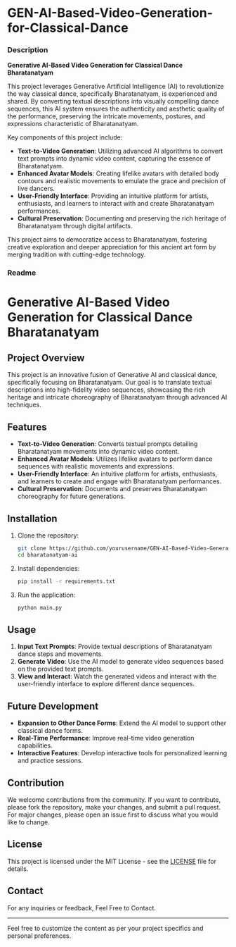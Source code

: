 # GEN-AI-Based-Video-Generation-for-Classical-Dance
### Description

**Generative AI-Based Video Generation for Classical Dance Bharatanatyam**

This project leverages Generative Artificial Intelligence (AI) to revolutionize the way classical dance, specifically Bharatanatyam, is experienced and shared. By converting textual descriptions into visually compelling dance sequences, this AI system ensures the authenticity and aesthetic quality of the performance, preserving the intricate movements, postures, and expressions characteristic of Bharatanatyam.

Key components of this project include:
- **Text-to-Video Generation**: Utilizing advanced AI algorithms to convert text prompts into dynamic video content, capturing the essence of Bharatanatyam.
- **Enhanced Avatar Models**: Creating lifelike avatars with detailed body contours and realistic movements to emulate the grace and precision of live dancers.
- **User-Friendly Interface**: Providing an intuitive platform for artists, enthusiasts, and learners to interact with and create Bharatanatyam performances.
- **Cultural Preservation**: Documenting and preserving the rich heritage of Bharatanatyam through digital artifacts.

This project aims to democratize access to Bharatanatyam, fostering creative exploration and deeper appreciation for this ancient art form by merging tradition with cutting-edge technology.

### Readme

# Generative AI-Based Video Generation for Classical Dance Bharatanatyam

## Project Overview

This project is an innovative fusion of Generative AI and classical dance, specifically focusing on Bharatanatyam. Our goal is to translate textual descriptions into high-fidelity video sequences, showcasing the rich heritage and intricate choreography of Bharatanatyam through advanced AI techniques.

## Features

- **Text-to-Video Generation**: Converts textual prompts detailing Bharatanatyam movements into dynamic video content.
- **Enhanced Avatar Models**: Utilizes lifelike avatars to perform dance sequences with realistic movements and expressions.
- **User-Friendly Interface**: An intuitive platform for artists, enthusiasts, and learners to create and engage with Bharatanatyam performances.
- **Cultural Preservation**: Documents and preserves Bharatanatyam choreography for future generations.

## Installation

1. Clone the repository:
   ```bash
   git clone https://github.com/yourusername/GEN-AI-Based-Video-Generation-for-Classical-Dance.git
   cd bharatanatyam-ai
   ```

2. Install dependencies:
   ```bash
   pip install -r requirements.txt
   ```

3. Run the application:
   ```bash
   python main.py
   ```

## Usage

1. **Input Text Prompts**: Provide textual descriptions of Bharatanatyam dance steps and movements.
2. **Generate Video**: Use the AI model to generate video sequences based on the provided text prompts.
3. **View and Interact**: Watch the generated videos and interact with the user-friendly interface to explore different dance sequences.

## Future Development

- **Expansion to Other Dance Forms**: Extend the AI model to support other classical dance forms.
- **Real-Time Performance**: Improve real-time video generation capabilities.
- **Interactive Features**: Develop interactive tools for personalized learning and practice sessions.

## Contribution

We welcome contributions from the community. If you want to contribute, please fork the repository, make your changes, and submit a pull request. For major changes, please open an issue first to discuss what you would like to change.

## License

This project is licensed under the MIT License - see the [LICENSE](LICENSE) file for details.

## Contact

For any inquiries or feedback, Feel Free to Contact. 

---

Feel free to customize the content as per your project specifics and personal preferences.
